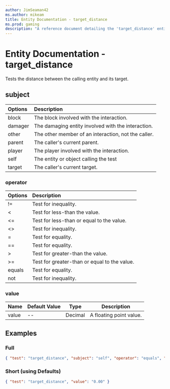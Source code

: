```yaml
---
author: JimSeaman42
ms.author: mikeam
title: Entity Documentation - target_distance
ms.prod: gaming
description: "A reference document detailing the 'target_distance' entity filter"
---
```


# Entity Documentation - target_distance

Tests the distance between the calling entity and its target.

## subject

| Options| Description |
|:-----------|:-----------|
| block| The block involved with the interaction. |
| damager| The damaging entity involved with the interaction. |
| other| The other member of an interaction, not the caller. |
| parent| The caller's current parent. |
| player| The player involved with the interaction. |
| self| The entity or object calling the test |
| target| The caller's current target. |

### operator

| Options| Description |
|:-----------|:-----------|
| !=| Test for inequality. |
| <| Test for less-than the value. |
| <=| Test for less-than or equal to the value. |
| <>| Test for inequality. |
| =| Test for equality. |
| ==| Test for equality. |
| >| Test for greater-than the value. |
| >=| Test for greater-than or equal to the value. |
| equals| Test for equality. |
| not| Test for inequality. |

### value

|Name |Default Value  |Type  |Description  |
|---------|---------|---------|---------|
|value |-- |Decimal |A floating point value. |

## Examples

### Full

```json
{ "test": "target_distance", "subject": "self", "operator": "equals", "value": 0.00}
```

### Short (using Defaults)

```json
{ "test": "target_distance", "value": "0.00" }
```
